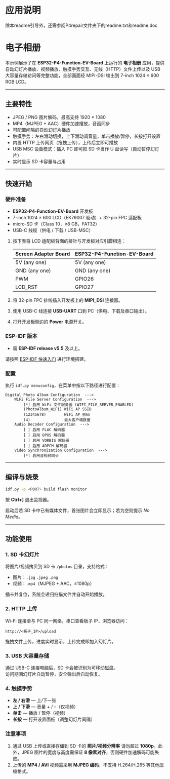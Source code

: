 # 应用说明
除本readme引导外，还需参阅P4repair文件夹下的readme.txt和readme.doc


# 电子相册


本示例展示了在 **ESP32-P4-Function-EV-Board** 上运行的 **电子相册** 应用，提供自动幻灯片播放、视频播放、触摸手势交互、无线（HTTP）文件上传以及 USB 大容量存储访问等完整功能，全部画面经 MIPI-DSI 输出到 7-inch 1024 × 600 RGB LCD。

---

## 主要特性

* JPEG / PNG 图片解码，最高支持 1920 × 1080
* MP4（MJPEG + AAC）硬件加速播放，音画同步
* 可配置间隔的自动幻灯片播放
* 触摸手势：左右滑动切换，上下滑动调音量，单击播放/暂停，长按打开设置
* 内置 HTTP 上传网页（拖拽上传），上传后立即可播放
* USB MSC 设备模式：插入 PC 即可把 SD 卡当作 U 盘读写（自动暂停幻灯片）
* 实时显示 SD 卡容量与占用

---

## 快速开始

### 硬件准备

* **ESP32-P4-Function-EV-Board** 开发板
* 7-inch 1024 × 600 LCD（EK79007 驱动）+ 32-pin FPC 适配板
* micro-SD 卡（Class 10，≥8 GB，FAT32）
* USB-C 线缆（供电 / 下载 / USB-MSC）

1. 按下表将 LCD 适配板背面的排针与开发板对应引脚相连：

    | Screen Adapter Board | ESP32-P4-Function-EV-Board |
    | -------------------- | -------------------------- |
    | 5V (any one)         | 5V (any one)               |
    | GND (any one)        | GND (any one)              |
    | PWM                  | GPIO26                     |
    | LCD_RST              | GPIO27                     |

2. 将 32-pin FPC 排线插入开发板上的 **MIPI_DSI** 连接器。
3. 使用 USB-C 线连接 **USB-UART** 口到 PC（供电、下载及串口输出）。
4. 打开开发板侧边的 **Power** 电源开关。

### ESP-IDF 版本

* 需 **ESP-IDF release v5.5** 及以上。

请按照 [ESP-IDF 快速入门](https://docs.espressif.com/projects/esp-idf/zh_CN/latest/esp32/get-started/index.html) 进行环境搭建。

### 配置

执行 `idf.py menuconfig`，在菜单中按以下路径进行配置：
```
Digital Photo Album Configuration  --->
    WiFi File Server Configuration  --->
        [*] 启用 WiFi 文件服务器 (WIFI_FILE_SERVER_ENABLED)
        (PhotoAlbum_WiFi) WiFi AP SSID
        (12345678)        WiFi AP 密码
        (4)               最大客户端数量
    Audio Decoder Configuration  --->
        [ ] 启用 FLAC 解码器
        [ ] 启用 OPUS 解码器
        [ ] 启用 VORBIS 解码器
        [ ] 启用 ADPCM 解码器
    Video Synchronization Configuration  --->
        [*] 启用音视频同步
```

---

## 编译与烧录

```bash
idf.py -p <PORT> build flash monitor
```

按 **Ctrl+]** 退出监视器。

启动后若 SD 卡中已有媒体文件，首张图片会立即显示；若为空则提示 *No Media*。

---

## 功能使用

### 1. SD 卡幻灯片
将图片/视频拷贝到 SD 卡 `/photos` 目录，支持格式：
* 图片：`.jpg` `.jpeg` `.png`
* 视频：`.mp4`（MJPEG + AAC，≤1080p）

插卡并复位，系统会递归扫描文件并自动开始播放。

### 2. HTTP 上传
Wi-Fi 连接至与 PC 同一网络，串口查看板子 IP，浏览器访问：
```
http://<板子_IP>/upload
```
拖拽文件上传，进度实时显示，上传完成即加入幻灯片。

### 3. USB 大容量存储
通过 USB-C 连接电脑后，SD 卡会被识别为可移动磁盘。  
访问期间幻灯片自动暂停，安全弹出后自动恢复。

### 4. 触摸手势
* **左 / 右滑** — 上/下一张
* **上 / 下滑** — 音量 + / –（仅视频）
* **单击** — 播放 / 暂停（视频）
* **长按** — 打开设置面板（调整幻灯片间隔）

### 注意事项

1. 通过 USB 上传或直接存储到 SD 卡的 **照片/视频分辨率** 请勿超过 **1080p**。此外，JPEG 图片的宽度与高度需保证 **8 像素对齐**，否则硬件加速解码可能失败。
2. 上传的 **MP4 / AVI** 视频需采用 **MJPEG 编码**，不支持 H.264/H.265 等其他压缩格式。
